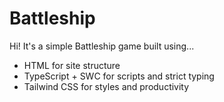 # Battleship

Hi! It's a simple Battleship game built using...

- HTML for site structure
- TypeScript + SWC for scripts and strict typing
- Tailwind CSS for styles and productivity
